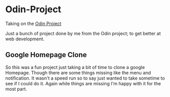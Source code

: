 # Odin-Project
Taking on the [Odin Project](http://www.theodinproject.com/home)

Just a bunch of project done by me from the Odin project; to get better at web development.

## Google Homepage Clone
 So this was a fun project just taking a bit of time to clone a google Homepage.
Though there are some things missing like the menu and notification. It wasn't a speed run so to say just wanted to take sometime to see if I could do it. Again while things are missing I'm happy with it for the most part.
